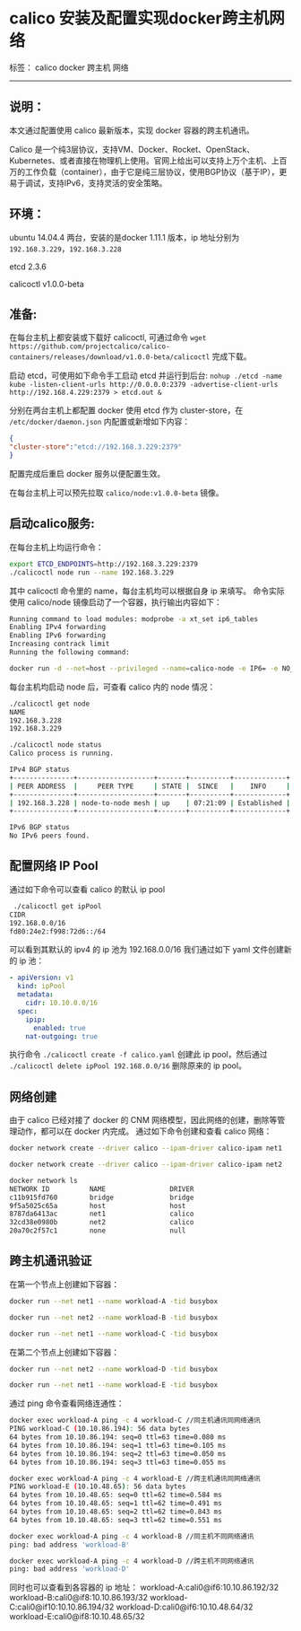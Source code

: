 ﻿# calico 安装及配置实现docker跨主机网络

标签： calico docker 跨主机 网络

---
## 说明：

本文通过配置使用 calico 最新版本，实现 docker 容器的跨主机通讯。

Calico 是一个纯3层协议，支持VM、Docker、Rocket、OpenStack、Kubernetes、或者直接在物理机上使用。官网上给出可以支持上万个主机、上百万的工作负载（container），由于它是纯三层协议，使用BGP协议（基于IP），更易于调试，支持IPv6，支持灵活的安全策略。

## 环境：

ubuntu 14.04.4 两台，安装的是docker 1.11.1 版本，ip 地址分别为 `192.168.3.229`，`192.168.3.228`

etcd 2.3.6

calicoctl v1.0.0-beta

## 准备:

在每台主机上都安装或下载好 calicoctl, 可通过命令 `wget https://github.com/projectcalico/calico-containers/releases/download/v1.0.0-beta/calicoctl` 完成下载。

启动 etcd，可使用如下命令手工启动 etcd 并运行到后台: `nohup ./etcd -name kube -listen-client-urls http://0.0.0.0:2379 -advertise-client-urls http://192.168.4.229:2379 > etcd.out &`

分别在两台主机上都配置 docker 使用 etcd 作为 cluster-store，在 `/etc/docker/daemon.json` 内配置或新增如下内容：
```json
{
"cluster-store":"etcd://192.168.3.229:2379"
}
```
配置完成后重启 docker 服务以便配置生效。

在每台主机上可以预先拉取 `calico/node:v1.0.0-beta` 镜像。

## 启动calico服务:

在每台主机上均运行命令：
```bash
export ETCD_ENDPOINTS=http://192.168.3.229:2379
./calicoctl node run --name 192.168.3.229
```
其中 calicoctl 命令里的 name，每台主机均可以根据自身 ip 来填写。
命令实际使用 calico/node 镜像启动了一个容器，执行输出内容如下：
```bash
Running command to load modules: modprobe -a xt_set ip6_tables
Enabling IPv4 forwarding
Enabling IPv6 forwarding
Increasing contrack limit
Running the following command:

docker run -d --net=host --privileged --name=calico-node -e IP6= -e NO_DEFAULT_POOLS= -e ETCD_SCHEME= -e CALICO_LIBNETWORK_ENABLED=true -e HOSTNAME=192.168.3.229 -e AS= -e ETCD_ENDPOINTS=http://192.168.3.229:2379 -e ETCD_AUTHORITY= -e IP= -e CALICO_NETWORKING_BACKEND=bird -v /var/run/calico:/var/run/calico -v /lib/modules:/lib/modules -v /run/docker/plugins:/run/docker/plugins -v /var/run/docker.sock:/var/run/docker.sock -v /var/log/calico:/var/log/calico calico/node:v1.0.0-beta
```

每台主机均启动 node 后，可查看 calico 内的 node 情况：
```bash
./calicoctl get node
NAME            
192.168.3.228   
192.168.3.229   

./calicoctl node status
Calico process is running.

IPv4 BGP status
+---------------+-------------------+-------+----------+-------------+
| PEER ADDRESS  |     PEER TYPE     | STATE |  SINCE   |    INFO     |
+---------------+-------------------+-------+----------+-------------+
| 192.168.3.228 | node-to-node mesh | up    | 07:21:09 | Established |
+---------------+-------------------+-------+----------+-------------+

IPv6 BGP status
No IPv6 peers found.

```

## 配置网络 IP Pool 
通过如下命令可以查看 calico 的默认 ip pool
```bash
 ./calicoctl get ipPool
CIDR                       
192.168.0.0/16             
fd80:24e2:f998:72d6::/64   
```
可以看到其默认的 ipv4 的 ip 池为 192.168.0.0/16
我们通过如下 yaml 文件创建新的 ip 池：
```yaml
- apiVersion: v1
  kind: ipPool
  metadata:
    cidr: 10.10.0.0/16
  spec:
    ipip:
      enabled: true
    nat-outgoing: true
```
执行命令 `./calicoctl create -f calico.yaml` 创建此 ip pool，然后通过 `./calicoctl delete ipPool 192.168.0.0/16` 删除原来的 ip pool。

## 网络创建
由于 calico 已经对接了 docker 的 CNM 网络模型，因此网络的创建，删除等管理动作，都可以在 docker 内完成。
通过如下命令创建和查看 calico 网络：
```bash
docker network create --driver calico --ipam-driver calico-ipam net1

docker network create --driver calico --ipam-driver calico-ipam net2

docker network ls
NETWORK ID          NAME                DRIVER
c11b915fd760        bridge              bridge              
9f5a5025c65a        host                host                
8787da6413ac        net1                calico              
32cd38e0980b        net2                calico              
20a70c2f57c1        none                null     
```

## 跨主机通讯验证
在第一个节点上创建如下容器：
```bash
docker run --net net1 --name workload-A -tid busybox

docker run --net net2 --name workload-B -tid busybox

docker run --net net1 --name workload-C -tid busybox
```
在第二个节点上创建如下容器：
```bash
docker run --net net2 --name workload-D -tid busybox

docker run --net net1 --name workload-E -tid busybox
```

通过 ping 命令查看网络连通性：
```bash
docker exec workload-A ping -c 4 workload-C //同主机通讯同网络通讯
PING workload-C (10.10.86.194): 56 data bytes
64 bytes from 10.10.86.194: seq=0 ttl=63 time=0.080 ms
64 bytes from 10.10.86.194: seq=1 ttl=63 time=0.105 ms
64 bytes from 10.10.86.194: seq=2 ttl=63 time=0.050 ms
64 bytes from 10.10.86.194: seq=3 ttl=63 time=0.055 ms

docker exec workload-A ping -c 4 workload-E //跨主机通讯同网络通讯
PING workload-E (10.10.48.65): 56 data bytes
64 bytes from 10.10.48.65: seq=0 ttl=62 time=0.584 ms
64 bytes from 10.10.48.65: seq=1 ttl=62 time=0.491 ms
64 bytes from 10.10.48.65: seq=2 ttl=62 time=0.843 ms
64 bytes from 10.10.48.65: seq=3 ttl=62 time=0.551 ms

docker exec workload-A ping -c 4 workload-B //同主机不同网络通讯
ping: bad address 'workload-B'

docker exec workload-A ping -c 4 workload-D //跨主机不同网络通讯
ping: bad address 'workload-D'
```

同时也可以查看到各容器的 ip 地址：
workload-A:cali0@if6:10.10.86.192/32
workload-B:cali0@if8:10.10.86.193/32
workload-C:cali0@if10:10.10.86.194/32
workload-D:cali0@if6:10.10.48.64/32
workload-E:cali0@if8:10.10.48.65/32

